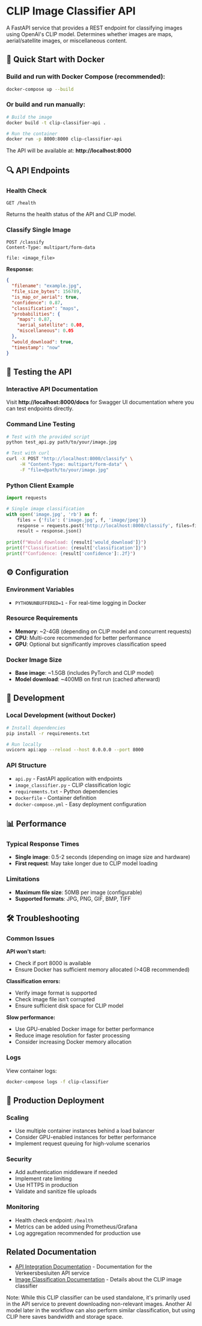 # CLIP Image Classifier API

A FastAPI service that provides a REST endpoint for classifying images using OpenAI's CLIP model. Determines whether images are maps, aerial/satellite images, or miscellaneous content.

## 🚀 Quick Start with Docker

### Build and run with Docker Compose (recommended):
```bash
docker-compose up --build
```

### Or build and run manually:
```bash
# Build the image
docker build -t clip-classifier-api .

# Run the container
docker run -p 8000:8000 clip-classifier-api
```

The API will be available at: **http://localhost:8000**

## 🔍 API Endpoints

### Health Check
```http
GET /health
```
Returns the health status of the API and CLIP model.

### Classify Single Image
```http
POST /classify
Content-Type: multipart/form-data

file: <image_file>
```

**Response:**
```json
{
  "filename": "example.jpg",
  "file_size_bytes": 156789,
  "is_map_or_aerial": true,
  "confidence": 0.87,
  "classification": "maps",
  "probabilities": {
    "maps": 0.87,
    "aerial_satellite": 0.08,
    "miscellaneous": 0.05
  },
  "would_download": true,
  "timestamp": "now"
}
```

## 🧪 Testing the API

### Interactive API Documentation
Visit **http://localhost:8000/docs** for Swagger UI documentation where you can test endpoints directly.

### Command Line Testing
```bash
# Test with the provided script
python test_api.py path/to/your/image.jpg

# Test with curl
curl -X POST "http://localhost:8000/classify" \
     -H "Content-Type: multipart/form-data" \
     -F "file=@path/to/your/image.jpg"
```

### Python Client Example
```python
import requests

# Single image classification
with open('image.jpg', 'rb') as f:
    files = {'file': ('image.jpg', f, 'image/jpeg')}
    response = requests.post('http://localhost:8000/classify', files=files)
    result = response.json()
    
print(f"Would download: {result['would_download']}")
print(f"Classification: {result['classification']}")
print(f"Confidence: {result['confidence']:.2f}")
```

## ⚙️ Configuration

### Environment Variables
- `PYTHONUNBUFFERED=1` - For real-time logging in Docker

### Resource Requirements
- **Memory**: ~2-4GB (depending on CLIP model and concurrent requests)
- **CPU**: Multi-core recommended for better performance
- **GPU**: Optional but significantly improves classification speed

### Docker Image Size
- **Base image**: ~1.5GB (includes PyTorch and CLIP model)
- **Model download**: ~400MB on first run (cached afterward)

## 🔧 Development

### Local Development (without Docker)
```bash
# Install dependencies
pip install -r requirements.txt

# Run locally
uvicorn api:app --reload --host 0.0.0.0 --port 8000
```

### API Structure
- `api.py` - FastAPI application with endpoints
- `image_classifier.py` - CLIP classification logic
- `requirements.txt` - Python dependencies
- `Dockerfile` - Container definition
- `docker-compose.yml` - Easy deployment configuration

## 📊 Performance

### Typical Response Times
- **Single image**: 0.5-2 seconds (depending on image size and hardware)
- **First request**: May take longer due to CLIP model loading

### Limitations
- **Maximum file size**: 50MB per image (configurable)
- **Supported formats**: JPG, PNG, GIF, BMP, TIFF

## 🛠️ Troubleshooting

### Common Issues

**API won't start:**
- Check if port 8000 is available
- Ensure Docker has sufficient memory allocated (>4GB recommended)

**Classification errors:**
- Verify image format is supported
- Check image file isn't corrupted
- Ensure sufficient disk space for CLIP model

**Slow performance:**
- Use GPU-enabled Docker image for better performance
- Reduce image resolution for faster processing
- Consider increasing Docker memory allocation

### Logs
View container logs:
```bash
docker-compose logs -f clip-classifier
```

## 🚀 Production Deployment

### Scaling
- Use multiple container instances behind a load balancer
- Consider GPU-enabled instances for better performance
- Implement request queuing for high-volume scenarios

### Security
- Add authentication middleware if needed
- Implement rate limiting
- Use HTTPS in production
- Validate and sanitize file uploads

### Monitoring
- Health check endpoint: `/health`
- Metrics can be added using Prometheus/Grafana
- Log aggregation recommended for production use

## Related Documentation

- [API Integration Documentation](README_API.md) - Documentation for the Verkeersbesluiten API service
- [Image Classification Documentation](README_image_classification.md) - Details about the CLIP image classifier

Note: While this CLIP classifier can be used standalone, it's primarily used in the API service to prevent downloading non-relevant images. Another AI model later in the workflow can also perform similar classification, but using CLIP here saves bandwidth and storage space.